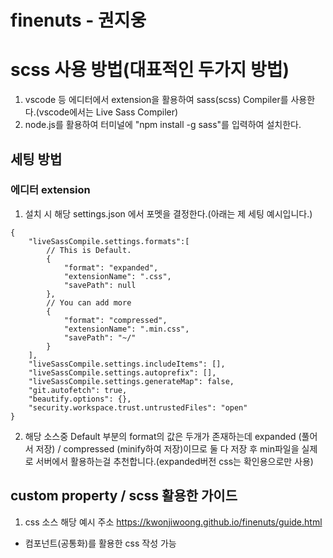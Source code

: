# finenuts - 권지웅

# scss 사용 방법(대표적인 두가지 방법)
1. vscode 등 에디터에서 extension을 활용하여 sass(scss) Compiler를 사용한다.(vscode에서는 Live Sass Compiler)
2. node.js를 활용하여 터미널에 "npm install -g sass"를 입력하여 설치한다.

## 세팅 방법
### 에디터 extension
1. 설치 시 해당 settings.json 에서 포멧을 결정한다.(아래는 제 세팅 예시입니다.)
```
{
    "liveSassCompile.settings.formats":[
        // This is Default.
        {
            "format": "expanded",
            "extensionName": ".css",
            "savePath": null
        },
        // You can add more
        {
            "format": "compressed",
            "extensionName": ".min.css",
            "savePath": "~/"
        }
    ],
    "liveSassCompile.settings.includeItems": [],
    "liveSassCompile.settings.autoprefix": [],
    "liveSassCompile.settings.generateMap": false,
    "git.autofetch": true,
    "beautify.options": {},
    "security.workspace.trust.untrustedFiles": "open"
}
```
2. 해당 소스중 Default 부분의 format의 값은 두개가 존재하는데 expanded (풀어서 저장) / compressed (minify하여 저장)이므로 둘 다 저장 후 min파일을 실제로 서버에서 활용하는걸 추천합니다.(expanded버전 css는 확인용으로만 사용)

## custom property / scss 활용한 가이드
1. css 소스
해당 예시 주소
<https://kwonjiwoong.github.io/finenuts/guide.html>
- 컴포넌트(공통화)를 활용한 css 작성 가능
